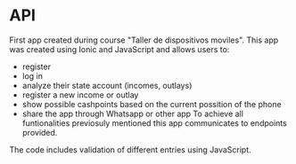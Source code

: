 # API
First app created during course "Taller de dispositivos moviles". This app was created using Ionic and JavaScript and allows users to:
- register
- log in
- analyze their state account (incomes, outlays)
- register a new income or outlay
- show possible cashpoints based on the current possition of the phone
- share the app through Whatsapp or other app
To achieve all funtionalities previosuly mentioned this app communicates to endpoints provided. 

The code includes validation of different entries using JavaScript.
